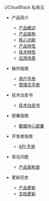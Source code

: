 <div class="sidebar_title icon__logo"> UCloudStack 私有云 </div>

- 产品简介

  - [产品概述](UCloudStack/README.md)
  - [产品架构](UCloudStack/arch.md)
  - [核心功能](UCloudStack/features.md)
  - [产品特性](UCloudStack/advantages.md)
  - [技术特性](UCloudStack/techadv.md)
  - [应用场景](UCloudStack/scenario.md)

- 操作指南  

    - [用户手册](UCloudStack/UserGuide/UserGuide.md)
    - [管理员手册](UCloudStack/AdminGuide/AdminGuide.md)

- 技术白皮书 

    - [技术白皮书](UCloudStack/TechWhitepaper/TechWhitepaper.md)

- 部署指南

    - [数据中心部署](UCloudStack/DataCenterDeploy/DataCenterDeploy.md)

- 开发者指南 

    - [API 手册](UCloudStack/APIGuide/APIGuide.md)

- 常见问题

    - [产品架构类](UCloudStack/faq.md)

- 更新历史

    - [产品更新](UCloudStack/changelog.md)
    - [文档更新](UCloudStack/docschangelog.md)

